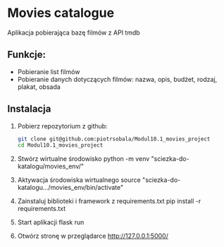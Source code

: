 # Movies catalogue

Aplikacja pobierająca bazę filmów z API tmdb 

## Funkcje:
- Pobieranie list filmów
- Pobieranie danych dotyczących filmów: nazwa, opis, budżet, rodzaj, plakat, obsada

## Instalacja

1. Pobierz repozytorium z github:
   ```bash
   git clone git@github.com:piotrsobala/Modul10.1_movies_project
   cd Modul10.1_movies_project
   
2. Stwórz wirtualne środowisko 
   python -m venv "sciezka-do-katalogu/movies_env/"

3. Aktywacja środowiska wirtualnego
   source "sciezka-do-katalogu…/movies_env/bin/activate"
   
4. Zainstaluj biblioteki i framework z requirements.txt
   pip install -r requirements.txt

5. Start aplikacji
   flask run

6. Otwórz stronę w przeglądarce
   http://127.0.0.1:5000/